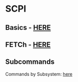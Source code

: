 # SCPI

## Basics - [HERE](https://wiki.epfl.ch/me412-emem-2020/documents/34460-90901.pdf#page=194)

## FETCh - [HERE](https://wiki.epfl.ch/me412-emem-2020/documents/34460-90901.pdf#page=201)

## Subcommands

Commands by Subsystem: [here](https://wiki.epfl.ch/me412-emem-2020/documents/34460-90901.pdf#page=194)
